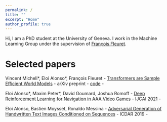 ```yaml
---
permalink: /
title: ""
excerpt: "Home"
author_profile: true
---
```


Hi, I am a PhD student at the University of Geneva. 
I work in the Machine Learning Group under the supervision of [François 
Fleuret](https://fleuret.org/francois/about.html). 

# Selected papers

Vincent Micheli\*, Eloi Alonso\*, François Fleuret - [Transformers are Sample Efficient World Models](https://arxiv.org/pdf/2209.00588) - arXiv preprint - [code](https://github.com/eloialonso/iris) - <a href="citation/transformers-are-sample-efficient-world-models" ><i class="fa fa-quote-right fa-xs" aria-hidden="true" style="text-decoration: none; color: black;"></i></a>

Eloi Alonso\*, Maxim Peter\*, David Goumard, Joshua Romoff - [Deep Reinforcement Learning for Navigation in AAA Video Games](https://www.ijcai.org/proceedings/2021/0294.pdf) - IJCAI 2021 - <a href="citation/deep-reinforcement-learning-for-navigation-in-aaa-video-games" ><i class="fa fa-quote-right fa-xs" aria-hidden="true" style="text-decoration: none; color: black;"></i></a>

Eloi Alonso, Bastien Moysset, Ronaldo Messina - [Adversarial Generation of Handwritten Text Images Conditioned on Sequences](https://ieeexplore.ieee.org/stamp/stamp.jsp?tp=&arnumber=8977950) - ICDAR 2019 - <a href="citation/adversarial-generation-of-handwritten-text-images-conditioned-on-sequences" ><i class="fa fa-quote-right fa-xs" aria-hidden="true" style="text-decoration: none; color: black;"></i></a>

